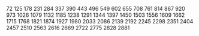 72 125 178 231 284 337 390 443 496 549 602 655 708 761 814 867 920 973 1026 1079 1132 1185 1238 1291 1344 1397 1450 1503 1556 1609 1662 1715 1768 1821 1874 1927 1980 2033 2086 2139 2192 2245 2298 2351 2404 2457 2510 2563 2616 2669 2722 2775 2828 2881
